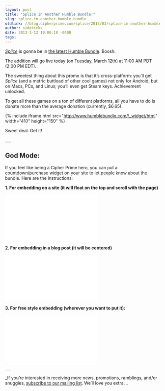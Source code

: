 ```yaml
---
layout: post
title: "Splice in Another Humble Bundle!"
slug: splice-in-another-humble-bundle
oldlink: //blog.cipherprime.com/splice/2013/03/splice-in-another-humble-bundle
author: sidekicks
date: 2013-3-12 10:00:18 -0400
tags: 
---
```


[_Splice_](http://www.cipherprime.com/games/splice "Splice") is gonna be in [the latest Humble Bundle](https://www.humblebundle.com/ "Humble Bundle with Android 5"). Boosh.

The addition will go live today (on Tuesday, March 12th) at 11:00 AM PDT (2:00 PM EDT).

The sweetest thing about this promo is that it’s cross-platform: you’ll get _Splice_ (and a metric buttload of other cool games) not only for Android, but on Macs, PCs, and Linux; you’ll even get Steam keys. Achievement unlocked.

To get all these games on a ton of different platforms, all you have to do is donate more than the average donation (currently, $6.65).

{% include iframe.html src="http://www.humblebundle.com/\_widget/html" width="410" height="150" %}

Sweet deal. Get it!

\_\_\_

God Mode:
---------

If you feel like being a Cipher Prime hero, you can put a countdown/purchase widget on your site to let people know about the bundle. Here are the instructions:

**1\. For embedding on a site (it will float on the top and scroll with the page)**

<div style=”width:410px; height:150px; position:fixed; top:30px; right:30px; z-index:2000;”>  
<iframe scrolling=’no’ frameBorder=’0′ style=”border:none;” src=”[http://www.humblebundle.com/\_widget/html](http://www.humblebundle.com/_widget/html)” width=”410″ height=”150″></iframe>  
</div>

**2\. For embedding in a blog post (it will be centered)**

<iframe scrolling=’no’ frameBorder=’0′ style=”margin:0 auto; border:none;” src=”[http://www.humblebundle.com/\_widget/html](http://www.humblebundle.com/_widget/html)” width=”410″ height=”150″></iframe>

**3\. For free style embedding (wherever you want to put it):**

<iframe scrolling=’no’ frameBorder=’0′ style=”border:none;” src=”[http://www.humblebundle.com/\_widget/html](http://www.humblebundle.com/_widget/html)” width=”410″ height=”150″></iframe>

\_\_\_

_If you’re interested in receiving more news, promotions, ramblings, and/or snuggles, [subscribe to our mailing list](http://www.cipherprime.com/mailinglist "subscribe to our mailing list"). We’ll love you extra. _
